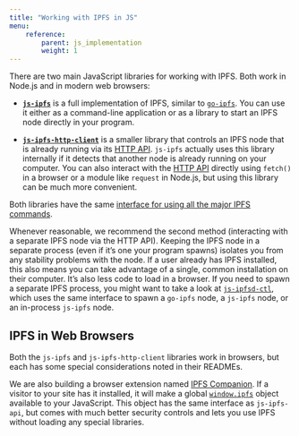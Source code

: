 ```yaml
---
title: "Working with IPFS in JS"
menu:
    reference:
        parent: js_implementation
        weight: 1
---
```


There are two main JavaScript libraries for working with IPFS. Both work in Node.js and in modern web browsers:

- **[`js-ipfs`](https://github.com/ipfs/js-ipfs)** is a full implementation of IPFS, similar to [`go-ipfs`](https://github.com/ipfs/go-ipfs). You can use it either as a command-line application or as a library to start an IPFS node directly in your program.

- **[`js-ipfs-http-client`](https://github.com/ipfs/js-ipfs-http-client)** is a smaller library that controls an IPFS node that is already running via its [HTTP API](/reference/api/http/). `js-ipfs` actually uses this library internally if it detects that another node is already running on your computer. You can also interact with the [HTTP API](/reference/api/http/) directly using `fetch()` in a browser or a module like `request` in Node.js, but using this library can be much more convenient.

Both libraries have the same [interface for using all the major IPFS commands](https://github.com/ipfs/interface-ipfs-core/tree/master/SPEC).

Whenever reasonable, we recommend the second method (interacting with a separate IPFS node via the HTTP API). Keeping the IPFS node in a separate process (even if it’s one your program spawns) isolates you from any stability problems with the node. If a user already has IPFS installed, this also means you can take advantage of a single, common installation on their computer. It’s also less code to load in a browser. If you need to spawn a separate IPFS process, you might want to take a look at [`js-ipfsd-ctl`](https://github.com/ipfs/js-ipfsd-ctl), which uses the same interface to spawn a `go-ipfs` node, a `js-ipfs` node, or an in-process `js-ipfs` node.


## IPFS in Web Browsers

Both the `js-ipfs` and `js-ipfs-http-client` libraries work in browsers, but each has some special considerations noted in their READMEs.

We are also building a browser extension named [IPFS Companion](https://github.com/ipfs-shipyard/ipfs-companion). If a visitor to your site has it installed, it will make a global [`window.ipfs`](https://github.com/ipfs-shipyard/ipfs-companion/blob/master/docs/window.ipfs.md) object available to your JavaScript. This object has the same interface as `js-ipfs-api`, but comes with much better security controls and lets you use IPFS without loading any special libraries.
